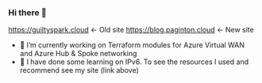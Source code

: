 ### Hi there 👋

https://guiltyspark.cloud <- Old site
https://blog.paginton.cloud <- New site


- 🔭 I’m currently working on Terraform modules for Azure Virtual WAN and Azure Hub & Spoke networking
- 🌱 I have done some learning on IPv6.  To see the resources I used and recommend see my site (link above)

<!--
**pagyP/pagyP** is a ✨ _special_ ✨ repository because its `README.md` (this file) appears on your GitHub profile.

Here are some ideas to get you started:

- 🔭 I’m currently working on ...
- 🌱 I’m currently learning ...
- 👯 I’m looking to collaborate on ...
- 🤔 I’m looking for help with ...
- 💬 Ask me about ...
- 📫 How to reach me: ...
- 😄 Pronouns: ...
- ⚡ Fun fact: ...
-->
